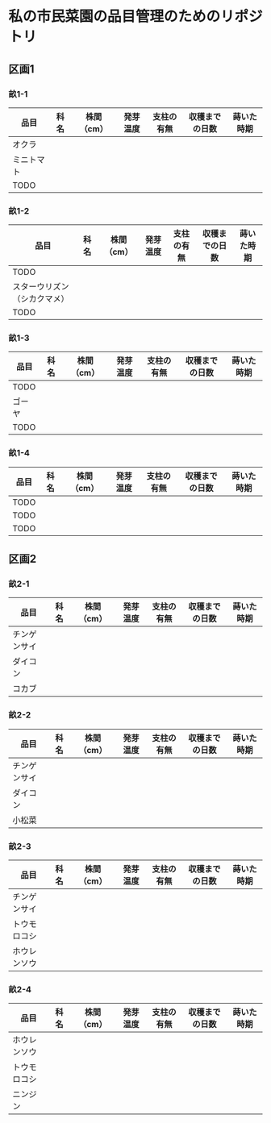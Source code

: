 # 私の市民菜園の品目管理のためのリポジトリ

## 区画1

### 畝1-1

| 品目       | 科名 | 株間（cm） | 発芽温度 | 支柱の有無 | 収穫までの日数 | 蒔いた時期 |
| ---------- | ---- | ---------- | -------- | ---------- | -------------- | ---------- |
| オクラ     |      |            |          |            |                |            |
| ミニトマト |      |            |          |            |                |            |
| TODO       |      |            |          |            |                |            |

### 畝1-2

| 品目                         | 科名 | 株間（cm） | 発芽温度 | 支柱の有無 | 収穫までの日数 | 蒔いた時期 |
| ---------------------------- | ---- | ---------- | -------- | ---------- | -------------- | ---------- |
| TODO                         |      |            |          |            |                |            |
| スターウリズン（シカクマメ） |      |            |          |            |                |            |
| TODO                         |      |            |          |            |                |            |

### 畝1-3

| 品目   | 科名 | 株間（cm） | 発芽温度 | 支柱の有無 | 収穫までの日数 | 蒔いた時期 |
| ------ | ---- | ---------- | -------- | ---------- | -------------- | ---------- |
| TODO   |      |            |          |            |                |            |
| ゴーヤ |      |            |          |            |                |
| TODO   |      |            |          |            |                |            |

### 畝1-4

| 品目 | 科名 | 株間（cm） | 発芽温度 | 支柱の有無 | 収穫までの日数 | 蒔いた時期 |
| ---- | ---- | ---------- | -------- | ---------- | -------------- | ---------- |
| TODO |      |            |          |            |                |            |
| TODO |      |            |          |            |                |
| TODO |      |            |          |            |                |            |

## 区画2

### 畝2-1

| 品目         | 科名 | 株間（cm） | 発芽温度 | 支柱の有無 | 収穫までの日数 | 蒔いた時期 |
| ------------ | ---- | ---------- | -------- | ---------- | -------------- | ---------- |
| チンゲンサイ |      |            |          |            |                |            |
| ダイコン     |      |            |          |            |                |            |
| コカブ       |      |            |          |            |                |            |

### 畝2-2

| 品目         | 科名 | 株間（cm） | 発芽温度 | 支柱の有無 | 収穫までの日数 | 蒔いた時期 |
| ------------ | ---- | ---------- | -------- | ---------- | -------------- | ---------- |
| チンゲンサイ |      |            |          |            |                |            |
| ダイコン     |      |            |          |            |                |            |
| 小松菜       |      |            |          |            |                |            |

### 畝2-3

| 品目         | 科名 | 株間（cm） | 発芽温度 | 支柱の有無 | 収穫までの日数 | 蒔いた時期 |
| ------------ | ---- | ---------- | -------- | ---------- | -------------- | ---------- |
| チンゲンサイ |      |            |          |            |                |            |
| トウモロコシ |      |            |          |            |                |            |
| ホウレンソウ |      |            |          |            |                |            |

### 畝2-4

| 品目         | 科名 | 株間（cm） | 発芽温度 | 支柱の有無 | 収穫までの日数 | 蒔いた時期 |
| ------------ | ---- | ---------- | -------- | ---------- | -------------- | ---------- |
| ホウレンソウ |      |            |          |            |                |            |
| トウモロコシ |      |            |          |            |                |            |
| ニンジン     |      |            |          |            |                |            |
